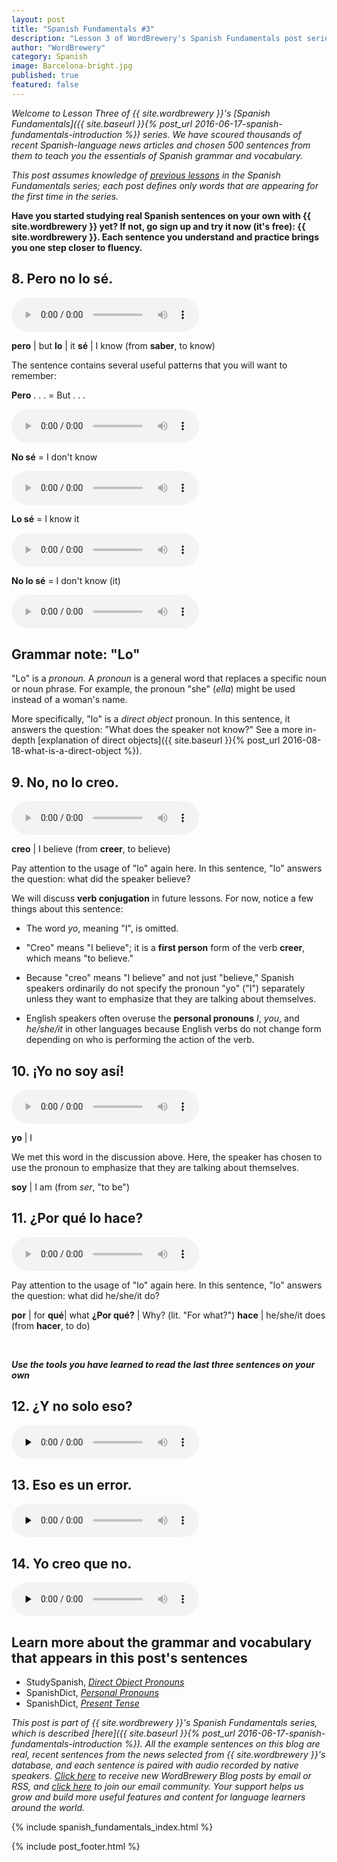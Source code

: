 ```yaml
---
layout: post
title: "Spanish Fundamentals #3"
description: "Lesson 3 of WordBrewery's Spanish Fundamentals post series introduces object pronouns, basic verb conjugation, and more real sentences from the news."
author: "WordBrewery"
category: Spanish
image: Barcelona-bright.jpg
published: true
featured: false
---
```


*Welcome to Lesson Three of {{ site.wordbrewery }}'s [Spanish Fundamentals]({{ site.baseurl }}{% post_url 2016-06-17-spanish-fundamentals-introduction %}) series. We have scoured thousands of recent Spanish-language news articles and chosen 500 sentences from them to teach you the essentials of Spanish grammar and vocabulary.*

*This post assumes knowledge of [previous lessons](#series_index) in the Spanish Fundamentals series; each post defines only words that are appearing for the first time in the series.*

**Have you started studying real Spanish sentences on your own with {{ site.wordbrewery }} yet? If not, go sign up and try it now (it's free): {{ site.wordbrewery }}. Each sentence you understand and practice brings you one step closer to fluency.**

## 8. Pero no lo sé.

<audio controls><source src="https://api.wordbrewery.com/api/tts/speak?code={{ site.code }}&amp;languageId=Spanish&amp;text=Pero no lo sé."></source></audio>

**pero** | but
**lo** | it
**sé** | I know (from **saber**, to know)


The sentence contains several useful patterns that you will want to remember:

**Pero** . . . = But . . .

<audio controls><source src="https://api.wordbrewery.com/api/tts/speak?code={{ site.code }}&amp;languageId=Spanish&amp;text=pero"></source></audio>

**No sé** = I don't know

<audio controls><source src="https://api.wordbrewery.com/api/tts/speak?code={{ site.code }}&amp;languageId=Spanish&amp;text=No sé."></source></audio>

**Lo sé** = I know it

<audio controls><source src="https://api.wordbrewery.com/api/tts/speak?code={{ site.code }}&amp;languageId=Spanish&amp;text=Lo sé."></source></audio>

**No lo sé** = I don't know (it)

<audio controls><source src="https://api.wordbrewery.com/api/tts/speak?code={{ site.code }}&amp;languageId=Spanish&amp;text=No lo sé."></source></audio>

## Grammar note: "Lo"

"Lo" is a *pronoun.* A *pronoun* is a general word that replaces a specific noun or noun phrase. For example, the pronoun "she" (*ella*) might be used instead of a woman's name.

More specifically, "lo" is a *direct object* pronoun. In this sentence, it answers the question: "What does the speaker not know?" See a more in-depth [explanation of direct objects]({{ site.baseurl }}{% post_url 2016-08-18-what-is-a-direct-object %}).

## 9. No, no lo creo.

<audio controls><source src="https://api.wordbrewery.com/api/tts/speak?code={{ site.code }}&amp;languageId=Spanish&amp;text=No, no lo creo."></source></audio>

**creo** | I believe (from **creer**, to believe)

Pay attention to the usage of "lo" again here. In this sentence, "lo" answers the question: what did the speaker believe?

We will discuss **verb conjugation** in future lessons. For now, notice a few things about this sentence:

- The word *yo*, meaning "I", is omitted.

- "Creo" means "I believe"; it is a **first person** form of the verb **creer**, which means "to believe."

- Because "creo" means "I believe" and not just "believe," Spanish speakers ordinarily do not specify the pronoun "yo" ("I") separately unless they want to emphasize that they are talking about themselves.

- English speakers often overuse the **personal pronouns** *I*, *you*, and *he/she/it* in other languages because English verbs do not change form depending on who is performing the action of the verb.

## 10. ¡Yo no soy así!

<audio controls><source src="https://api.wordbrewery.com/api/tts/speak?code={{ site.code }}&amp;languageId=Spanish&amp;text=¡Yo no soy así!"></source></audio>

**yo** | I

We met this word in the discussion above. Here, the speaker has chosen to use the pronoun to emphasize  that they are talking about themselves.

**soy** | I am (from *ser*, "to be")

## 11. ¿Por qué lo hace?

<audio controls><source src="https://api.wordbrewery.com/api/tts/speak?code={{ site.code }}&amp;languageId=Spanish&amp;text=¿Por qué lo hace?"></source></audio>

Pay attention to the usage of "lo" again here. In this sentence, "lo" answers the question: what did he/she/it do?

**por** | for
**qué**| what
**¿Por qué?** | Why? (lit. "For what?")
**hace** | he/she/it does (from **hacer**, to do)

<br>

***Use the tools you have learned to read the last three sentences on your own***

## 12. ¿Y no solo eso?

<audio controls align="center" preload="none"><source src="https://api.wordbrewery.com/api/tts/speak?code={{ site.code }}&amp;languageId=Spanish&amp;text=¿Y no solo eso?"></source></audio>

## 13. Eso es un error.

<audio controls align="center" preload="none"><source src="https://api.wordbrewery.com/api/tts/speak?code={{ site.code }}&amp;languageId=Spanish&amp;text=Eso es un error."></source></audio>

## 14. Yo creo que no.

<audio controls align="center" preload="none"><source src="https://api.wordbrewery.com/api/tts/speak?code={{ site.code }}&amp;languageId=Spanish&amp;text=Yo creo que no."></source></audio>

## Learn more about the grammar and vocabulary that appears in this post's sentences

- StudySpanish, *[Direct Object Pronouns](http://www.studyspanish.com/lessons/dopro1.htm)*
- SpanishDict, *[Personal Pronouns](http://www.spanishdict.com/answers/100015/personal-pronouns#.V7Dq1prEynM)*
- SpanishDict, *[Present Tense](http://www.spanishdict.com/answers/100045/present-tense#.V7DrIJrEynM)*

*This post is part of {{ site.wordbrewery }}'s Spanish Fundamentals series, which is described [here]({{ site.baseurl }}{% post_url 2016-06-17-spanish-fundamentals-introduction %}). All the example sentences on this blog are real, recent sentences from the news selected from {{ site.wordbrewery }}'s database, and each sentence is paired with audio recorded by native speakers. [Click here](http://feeds.feedburner.com/LanguageUntapped) to receive new WordBrewery Blog posts by email or RSS, and [click here](http://goo.gl/pTPRvb) to join our email community. Your support helps us grow and build more useful features and content for language learners around the world.*

{% include spanish_fundamentals_index.html %}

{% include post_footer.html %}